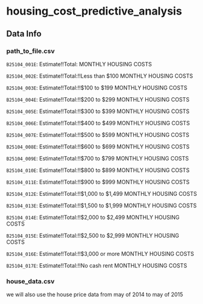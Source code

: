 # housing_cost_predictive_analysis

## Data Info

### path_to_file.csv
`B25104_001E`: Estimate!!Total:	MONTHLY HOUSING COSTS

`B25104_002E`: Estimate!!Total:!!Less than $100	MONTHLY HOUSING COSTS

`B25104_003E`: Estimate!!Total:!!$100 to $199	MONTHLY HOUSING COSTS

`B25104_004E`: Estimate!!Total:!!$200 to $299	MONTHLY HOUSING COSTS

`B25104_005E`: Estimate!!Total:!!$300 to $399	MONTHLY HOUSING COSTS

`B25104_006E`: Estimate!!Total:!!$400 to $499	MONTHLY HOUSING COSTS

`B25104_007E`: Estimate!!Total:!!$500 to $599	MONTHLY HOUSING COSTS

`B25104_008E`: Estimate!!Total:!!$600 to $699	MONTHLY HOUSING COSTS

`B25104_009E`: Estimate!!Total:!!$700 to $799	MONTHLY HOUSING COSTS

`B25104_010E`: Estimate!!Total:!!$800 to $899	MONTHLY HOUSING COSTS

`B25104_011E`: Estimate!!Total:!!$900 to $999	MONTHLY HOUSING COSTS

`B25104_012E`: Estimate!!Total:!!$1,000 to $1,499	MONTHLY HOUSING COSTS

`B25104_013E`: Estimate!!Total:!!$1,500 to $1,999	MONTHLY HOUSING COSTS

`B25104_014E`: Estimate!!Total:!!$2,000 to $2,499	MONTHLY HOUSING COSTS

`B25104_015E`: Estimate!!Total:!!$2,500 to $2,999	MONTHLY HOUSING COSTS

`B25104_016E`: Estimate!!Total:!!$3,000 or more	MONTHLY HOUSING COSTS

`B25104_017E`: Estimate!!Total:!!No cash rent	MONTHLY HOUSING COSTS

### house_data.csv
we will also use the house price data from may of 2014 to may of 2015
